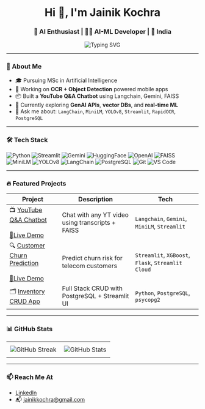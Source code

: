 <!-- Profile README for JainikKochra -->

<h1 align="center">Hi 👋, I'm Jainik Kochra</h1>
<h3 align="center">🚀 AI Enthusiast | 👨‍💻 AI-ML Developer | 📍 India</h3>

<p align="center">
  <img src="https://readme-typing-svg.herokuapp.com?font=Fira+Code&weight=500&pause=1000&center=true&width=435&lines=MSc+AI+Student+%7C+ML%2FNLP+Projects;Real-Time+OCR+%2B+YOLOv8+Apps;Streamlit+Lover+%7C+LangChain+Builder" alt="Typing SVG" />
</p>

---

### 🧠 About Me

- 🎓 Pursuing MSc in Artificial Intelligence  
- 🔬 Working on **OCR + Object Detection** powered mobile apps  
- 📦 Built a **YouTube Q&A Chatbot** using Langchain, Gemini, FAISS  
- 🌱 Currently exploring **GenAI APIs**, **vector DBs**, and **real-time ML**
- 💬 Ask me about: `LangChain`, `MiniLM`, `YOLOv8`, `Streamlit`, `RapidOCR`, `PostgreSQL`

---

### 🛠️ Tech Stack

![Python](https://img.shields.io/badge/-Python-333333?style=flat&logo=python)
![Streamlit](https://img.shields.io/badge/-Streamlit-E44D26?style=flat&logo=streamlit&logoColor=white)
![Gemini](https://img.shields.io/badge/-Gemini-333333?style=flat&logo=google)
![HuggingFace](https://img.shields.io/badge/-HuggingFace-FFD21F?style=flat&logo=huggingface&logoColor=black)
![OpenAI](https://img.shields.io/badge/-OpenAI-412991?style=flat&logo=openai&logoColor=white)
![FAISS](https://img.shields.io/badge/-FAISS-2E8B57?style=flat&logoColor=white)
![MiniLM](https://img.shields.io/badge/-MiniLM-00B2FF?style=flat&logo=semanticweb&logoColor=white)
![YOLOv8](https://img.shields.io/badge/-YOLOv8-333333?style=flat&logo=yolo)
![LangChain](https://img.shields.io/badge/-LangChain-333333?style=flat&logo=langchain&logoColor=white)
![PostgreSQL](https://img.shields.io/badge/-PostgreSQL-336791?style=flat&logo=postgresql&logoColor=white)
![Git](https://img.shields.io/badge/-Git-F05032?style=flat&logo=git&logoColor=white)
![VS Code](https://img.shields.io/badge/-VS%20Code-333333?style=flat&logo=visual-studio-code)

---

### 🔥 Featured Projects


| Project | Description | Tech |
|--------|-------------|------|
| 📺 [YouTube Q&A Chatbot](https://github.com/JainikKochra/yt-chatbot) </br> </br>[🔗Live Demo](https://yt-chatbot-8ystcpk58sxpgexypyvngt.streamlit.app/) <br> | Chat with any YT video using transcripts + FAISS | `Langchain`, `Gemini`, `MiniLM`, `Streamlit` |
| 🔍 [Customer Churn Prediction](https://github.com/JainikKochra/customer-churn-app) </br> </br>[🔗Live Demo](https://customer-churn-app-078.streamlit.app/)| Predict churn risk for telecom customers | `Streamlit`, `XGBoost`, `Flask`, `Streamlit Cloud` |
| 🗂 [Inventory CRUD App](https://github.com/JainikKochra/Book-Inventory-basic-CURD) | Full Stack CRUD with PostgreSQL + Streamlit UI | `Python`, `PostgreSQL`, `psycopg2` |

---
### 📊 GitHub Stats


<table style="border: none;">
  <tr>
    <td style="border: none; padding: 10px;">
      <img src="https://github-readme-streak-stats.herokuapp.com/?user=JainikKochra&theme=default" alt="GitHub Streak" />
    </td>
    <td style="border: none; padding: 10px;">
      <img src="https://github-readme-stats.vercel.app/api?username=JainikKochra&show_icons=true&theme=default" alt="GitHub Stats" />
    </td>
  </tr>
</table>



---

### 📫 Reach Me At

- [LinkedIn](https://www.linkedin.com/in/jainikkochra/)
- 📬 jainikkochra@gmail.com
